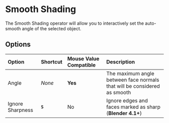 # Smooth Shading

The Smooth Shading operator will allow you to interactively set the auto-smooth angle of the selected object.

## Options

| Option | Shortcut | Mouse Value Compatible | Description |
| :--- | :--- | :--- | :--- |
| Angle | _None_ | **Yes** | The maximum angle between face normals that will be considered as smooth |
| Ignore Sharpness | **`S`** | No | Ignore edges and faces marked as sharp (**Blender 4.1+**) |